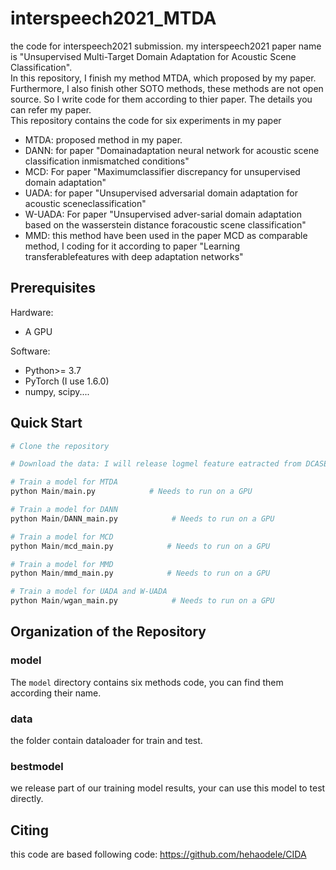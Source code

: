 # interspeech2021_MTDA
the code for interspeech2021 submission. my interspeech2021 paper name is "Unsupervised Multi-Target Domain Adaptation for Acoustic Scene Classification". <br/>
In this repository, I finish my method MTDA, which proposed by my paper. Furthermore, I also finish other SOTO methods, these methods are not open source. So I write code for them according to thier paper. The details you can refer my paper. <br/>
This repository contains the code for six experiments in my paper
* MTDA: proposed method in my paper.
* DANN: for paper "Domainadaptation  neural  network  for  acoustic  scene  classification  inmismatched conditions"
* MCD: For paper  "Maximumclassifier  discrepancy  for  unsupervised  domain  adaptation"
* UADA: for paper  "Unsupervised adversarial domain adaptation for acoustic sceneclassification"
* W-UADA: For paper  "Unsupervised  adver-sarial  domain  adaptation  based  on  the  wasserstein  distance  foracoustic scene classification"
* MMD: this method have been used in the paper MCD as comparable method, I coding for it according to paper "Learning transferablefeatures with deep adaptation networks"

## Prerequisites

Hardware:
* A GPU

Software:
* Python>= 3.7
* PyTorch (I use 1.6.0)
* numpy, scipy....

## Quick Start

```python
# Clone the repository

# Download the data: I will release logmel feature eatracted from DCASE2020 task1A dataset soon, and you can also get mel spectrum by yourself according to our code in data folder.

# Train a model for MTDA
python Main/main.py            # Needs to run on a GPU

# Train a model for DANN
python Main/DANN_main.py            # Needs to run on a GPU

# Train a model for MCD
python Main/mcd_main.py            # Needs to run on a GPU

# Train a model for MMD
python Main/mmd_main.py            # Needs to run on a GPU

# Train a model for UADA and W-UADA
python Main/wgan_main.py            # Needs to run on a GPU

```

## Organization of the Repository

### model

The `model` directory contains six methods code, you can find them according their name.

### data

the folder contain dataloader for train and test.
### bestmodel
 we release part of our training model results, your can use this model to test directly.

## Citing
this code are based  following code:
https://github.com/hehaodele/CIDA

